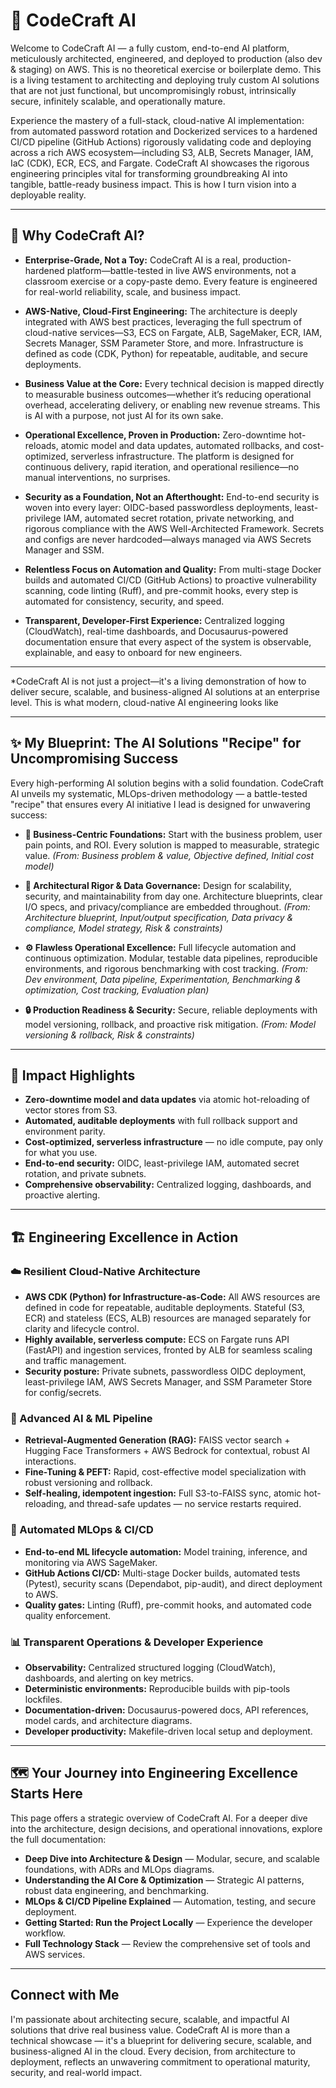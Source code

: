 # 🤖 CodeCraft AI

Welcome to CodeCraft AI — a fully custom, end-to-end AI platform, meticulously architected, engineered, and deployed to production (also dev & staging) on AWS. This is no theoretical exercise or boilerplate demo. This is a living testament to architecting and deploying truly custom AI solutions that are not just functional, but uncompromisingly robust, intrinsically secure, infinitely scalable, and operationally mature.

Experience the mastery of a full-stack, cloud-native AI implementation: from automated password rotation and Dockerized services to a hardened CI/CD pipeline (GitHub Actions) rigorously validating code and deploying across a rich AWS ecosystem—including S3, ALB, Secrets Manager, IAM, IaC (CDK), ECR, ECS, and Fargate. CodeCraft AI showcases the rigorous engineering principles vital for transforming groundbreaking AI into tangible, battle-ready business impact. This is how I turn vision into a deployable reality.

---

## 🚀 Why CodeCraft AI?

- **Enterprise-Grade, Not a Toy:**
  CodeCraft AI is a real, production-hardened platform—battle-tested in live AWS environments, not a classroom exercise or a copy-paste demo. Every feature is engineered for real-world reliability, scale, and business impact.

- **AWS-Native, Cloud-First Engineering:**
  The architecture is deeply integrated with AWS best practices, leveraging the full spectrum of cloud-native services—S3, ECS on Fargate, ALB, SageMaker, ECR, IAM, Secrets Manager, SSM Parameter Store, and more. Infrastructure is defined as code (CDK, Python) for repeatable, auditable, and secure deployments.

- **Business Value at the Core:**
  Every technical decision is mapped directly to measurable business outcomes—whether it’s reducing operational overhead, accelerating delivery, or enabling new revenue streams. This is AI with a purpose, not just AI for its own sake.

- **Operational Excellence, Proven in Production:**
  Zero-downtime hot-reloads, atomic model and data updates, automated rollbacks, and cost-optimized, serverless infrastructure. The platform is designed for continuous delivery, rapid iteration, and operational resilience—no manual interventions, no surprises.

- **Security as a Foundation, Not an Afterthought:**
  End-to-end security is woven into every layer: OIDC-based passwordless deployments, least-privilege IAM, automated secret rotation, private networking, and rigorous compliance with the AWS Well-Architected Framework. Secrets and configs are never hardcoded—always managed via AWS Secrets Manager and SSM.

- **Relentless Focus on Automation and Quality:**
  From multi-stage Docker builds and automated CI/CD (GitHub Actions) to proactive vulnerability scanning, code linting (Ruff), and pre-commit hooks, every step is automated for consistency, security, and speed.

- **Transparent, Developer-First Experience:**
  Centralized logging (CloudWatch), real-time dashboards, and Docusaurus-powered documentation ensure that every aspect of the system is observable, explainable, and easy to onboard for new engineers.

---

\*CodeCraft AI is not just a project—it's a living demonstration of how to deliver secure, scalable, and business-aligned AI solutions at an enterprise level. This is what modern, cloud-native AI engineering looks like

---

## ✨ My Blueprint: The AI Solutions "Recipe" for Uncompromising Success

Every high-performing AI solution begins with a solid foundation. CodeCraft AI unveils my systematic, MLOps-driven methodology — a battle-tested "recipe" that ensures every AI initiative I lead is designed for unwavering success:

- **🎯 Business-Centric Foundations:**
  Start with the business problem, user pain points, and ROI. Every solution is mapped to measurable, strategic value.
  _(From: Business problem & value, Objective defined, Initial cost model)_

- **📐 Architectural Rigor & Data Governance:**
  Design for scalability, security, and maintainability from day one. Architecture blueprints, clear I/O specs, and privacy/compliance are embedded throughout.
  _(From: Architecture blueprint, Input/output specification, Data privacy & compliance, Model strategy, Risk & constraints)_

- **⚙️ Flawless Operational Excellence:**
  Full lifecycle automation and continuous optimization. Modular, testable data pipelines, reproducible environments, and rigorous benchmarking with cost tracking.
  _(From: Dev environment, Data pipeline, Experimentation, Benchmarking & optimization, Cost tracking, Evaluation plan)_

- **🔒 Production Readiness & Security:**
  Secure, reliable deployments with model versioning, rollback, and proactive risk mitigation.
  _(From: Model versioning & rollback, Risk & constraints)_

---

## 🌟 Impact Highlights

- **Zero-downtime model and data updates** via atomic hot-reloading of vector stores from S3.
- **Automated, auditable deployments** with full rollback support and environment parity.
- **Cost-optimized, serverless infrastructure** — no idle compute, pay only for what you use.
- **End-to-end security:** OIDC, least-privilege IAM, automated secret rotation, and private subnets.
- **Comprehensive observability:** Centralized logging, dashboards, and proactive alerting.

---

## 🏗️ Engineering Excellence in Action

### ☁️ Resilient Cloud-Native Architecture

- **AWS CDK (Python) for Infrastructure-as-Code:**
  All AWS resources are defined in code for repeatable, auditable deployments. Stateful (S3, ECR) and stateless (ECS, ALB) resources are managed separately for clarity and lifecycle control.
- **Highly available, serverless compute:**
  ECS on Fargate runs API (FastAPI) and ingestion services, fronted by ALB for seamless scaling and traffic management.
- **Security posture:**
  Private subnets, passwordless OIDC deployment, least-privilege IAM, AWS Secrets Manager, and SSM Parameter Store for config/secrets.

### 🧠 Advanced AI & ML Pipeline

- **Retrieval-Augmented Generation (RAG):**
  FAISS vector search + Hugging Face Transformers + AWS Bedrock for contextual, robust AI interactions.
- **Fine-Tuning & PEFT:**
  Rapid, cost-effective model specialization with robust versioning and rollback.
- **Self-healing, idempotent ingestion:**
  Full S3-to-FAISS sync, atomic hot-reloading, and thread-safe updates — no service restarts required.

### 🚀 Automated MLOps & CI/CD

- **End-to-end ML lifecycle automation:**
  Model training, inference, and monitoring via AWS SageMaker.
- **GitHub Actions CI/CD:**
  Multi-stage Docker builds, automated tests (Pytest), security scans (Dependabot, pip-audit), and direct deployment to AWS.
- **Quality gates:**
  Linting (Ruff), pre-commit hooks, and automated code quality enforcement.

### 📊 Transparent Operations & Developer Experience

- **Observability:**
  Centralized structured logging (CloudWatch), dashboards, and alerting on key metrics.
- **Deterministic environments:**
  Reproducible builds with pip-tools lockfiles.
- **Documentation-driven:**
  Docusaurus-powered docs, API references, model cards, and architecture diagrams.
- **Developer productivity:**
  Makefile-driven local setup and deployment.

---

## 🗺️ Your Journey into Engineering Excellence Starts Here

This page offers a strategic overview of CodeCraft AI. For a deeper dive into the architecture, design decisions, and operational innovations, explore the full documentation:

- **Deep Dive into Architecture & Design** — Modular, secure, and scalable foundations, with ADRs and MLOps diagrams.
- **Understanding the AI Core & Optimization** — Strategic AI patterns, robust data engineering, and benchmarking.
- **MLOps & CI/CD Pipeline Explained** — Automation, testing, and secure deployment.
- **Getting Started: Run the Project Locally** — Experience the developer workflow.
- **Full Technology Stack** — Review the comprehensive set of tools and AWS services.

---

## Connect with Me

I'm passionate about architecting secure, scalable, and impactful AI solutions that drive real business value.
CodeCraft AI is more than a technical showcase — it's a blueprint for delivering secure, scalable, and business-aligned AI in the cloud. Every decision, from architecture to deployment, reflects an unwavering commitment to operational maturity, security, and real-world impact.
